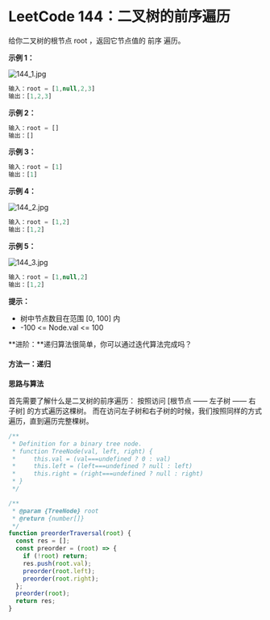 # LeetCode 144：二叉树的前序遍历

给你二叉树的根节点 root ，返回它节点值的 前序 遍历。

**示例 1：**

![144_1.jpg](https://i.loli.net/2021/05/28/6LmW3Crq4hpGnzb.jpg)

```js
输入：root = [1,null,2,3]
输出：[1,2,3]
```

**示例 2：**

```js
输入：root = []
输出：[]
```

**示例 3：**

```js
输入：root = [1]
输出：[1]
```

**示例 4：**

![144_2.jpg](https://i.loli.net/2021/05/28/P6EgbYudxjOXQtN.jpg)

```js
输入：root = [1,2]
输出：[1,2]
```

**示例 5：**

![144_3.jpg](https://i.loli.net/2021/05/28/6qdG3mPaAXEfgo8.jpg)

```js
输入：root = [1,null,2]
输出：[1,2]
```

**提示：**

- 树中节点数目在范围 [0, 100] 内
- -100 <= Node.val <= 100

**进阶：**递归算法很简单，你可以通过迭代算法完成吗？

#### 方法一：递归

**思路与算法**

首先需要了解什么是二叉树的前序遍历：
按照访问 [根节点 —— 左子树 —— 右子树] 的方式遍历这棵树。
而在访问左子树和右子树的时候，我们按照同样的方式遍历，直到遍历完整棵树。

```js
/**
 * Definition for a binary tree node.
 * function TreeNode(val, left, right) {
 *     this.val = (val===undefined ? 0 : val)
 *     this.left = (left===undefined ? null : left)
 *     this.right = (right===undefined ? null : right)
 * }
 */

/**
 * @param {TreeNode} root
 * @return {number[]}
 */
function preorderTraversal(root) {
  const res = [];
  const preorder = (root) => {
    if (!root) return;
    res.push(root.val);
    preorder(root.left);
    preorder(root.right);
  };
  preorder(root);
  return res;
}
```
